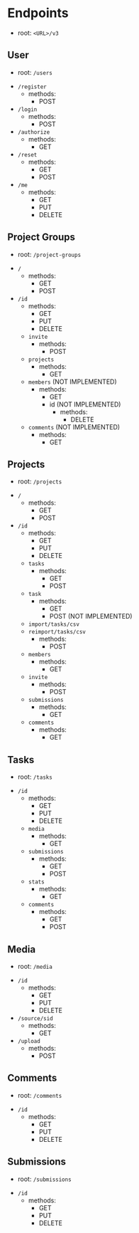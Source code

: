 # Endpoints
- root: `<URL>/v3`
## User
- root: `/users`
* `/register`
  * methods:
    * POST
* `/login`
  * methods:
    * POST 
* `/authorize`
  * methods:
    * GET
* `/reset`
  * methods:
    * GET
    * POST
* `/me`
  * methods:
    * GET
    * PUT
    * DELETE


## Project Groups
- root: `/project-groups`
* `/`
  * methods:
    * GET
    * POST
* `/id`
  * methods:
    * GET
    * PUT
    * DELETE
  * `invite`
    * methods:
      * POST
  * `projects`
    * methods:
      * GET 
  * `members` (NOT IMPLEMENTED)
    * methods:
      * GET
      * id (NOT IMPLEMENTED)
        * methods:
          * DELETE
  * `comments` (NOT IMPLEMENTED)
    * methods:
      * GET 

## Projects
- root: `/projects`
* `/`
  * methods:
    * GET
    * POST
* `/id`
  * methods:
    * GET
    * PUT
    * DELETE
  * `tasks`
    * methods:
      * GET
      * POST
  * `task`
    * methods:
      * GET
      * POST (NOT IMPLEMENTED)
  * `import/tasks/csv`
  * `reimport/tasks/csv`
    * methods:
      * POST
  * `members`
    * methods:
      *  GET
  * `invite`
    * methods:
      * POST 
  * `submissions`
    * methods:
      * GET
  * `comments`
    * methods:
      * GET 

## Tasks
- root: `/tasks`
* `/id`
  * methods:
    * GET
    * PUT
    * DELETE
  * `media`
    * methods:
      * GET
  * `submissions`
    * methods:
      * GET
      * POST
  * `stats`
    * methods:
      * GET 
  * `comments`
    * methods:
      * GET
      * POST


## Media
- root: `/media`
* `/id`
  * methods:
    * GET
    * PUT
    * DELETE
* `/source/sid`
  * methods:
    * GET 
* `/upload`
  * methods:
    * POST 

## Comments
- root: `/comments`
* `/id`
  * methods:
    * GET
    * PUT
    * DELETE

## Submissions
- root: `/submissions`
* `/id`
  * methods:
    * GET
    * PUT
    * DELETE
